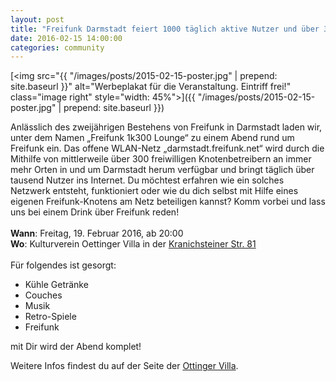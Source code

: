 ```yaml
---
layout: post
title: "Freifunk Darmstadt feiert 1000 täglich aktive Nutzer und über 300 Freifunk-Knoten"
date: 2016-02-15 14:00:00
categories: community
---
```


[<img src="{{ "/images/posts/2015-02-15-poster.jpg" | prepend: site.baseurl }}" alt="Werbeplakat für die Veranstaltung. Eintriff frei!" class="image right" style="width: 45%">]({{ "/images/posts/2015-02-15-poster.jpg" | prepend: site.baseurl }})

Anlässlich des zweijährigen Bestehens von Freifunk in Darmstadt laden wir, unter dem Namen &bdquo;Freifunk 1k300 Lounge&ldquo; zu einem Abend rund um Freifunk ein. Das offene WLAN-Netz &bdquo;darmstadt.freifunk.net&ldquo; wird durch die Mithilfe von mittlerweile über 300 freiwilligen Knotenbetreibern an immer mehr Orten in und um Darmstadt herum verfügbar und bringt täglich über tausend Nutzer ins Internet. Du möchtest erfahren wie ein solches Netzwerk entsteht, funktioniert oder wie du dich selbst mit Hilfe eines eigenen Freifunk-Knotens am Netz beteiligen kannst? Komm vorbei und lass uns bei einem Drink über Freifunk reden!
<br/>
<br/>
**Wann**: Freitag, 19. Februar 2016, ab 20:00<br/>
**Wo**:   Kulturverein Oettinger Villa in der [Kranichsteiner Str. 81](http://www.openstreetmap.org/way/39045336#map=16/49.8832/8.6672)
<br/>
<br/>
Für folgendes ist gesorgt:

- Kühle Getränke
- Couches
- Musik
- Retro-Spiele
- Freifunk

mit Dir wird der Abend komplet!


Weitere Infos findest du auf der Seite der [Ottinger Villa](http://www.oetingervilla.de/programm/2806/1k300-lounge/).
